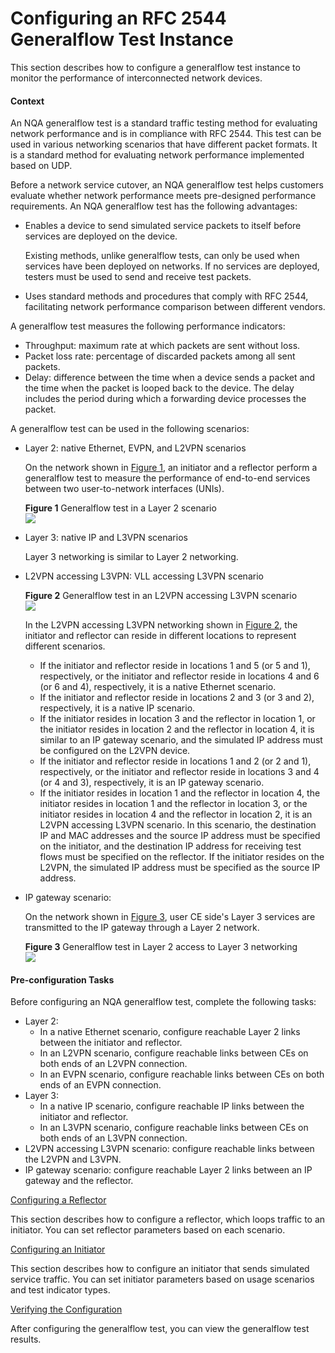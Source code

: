 Configuring an RFC 2544 Generalflow Test Instance
=================================================

This section describes how to configure a generalflow test instance to monitor the performance of interconnected network devices.

#### Context

An NQA generalflow test is a standard traffic testing method for evaluating network performance and is in compliance with RFC 2544. This test can be used in various networking scenarios that have different packet formats. It is a standard method for evaluating network performance implemented based on UDP.

Before a network service cutover, an NQA generalflow test helps customers evaluate whether network performance meets pre-designed performance requirements. An NQA generalflow test has the following advantages:

* Enables a device to send simulated service packets to itself before services are deployed on the device.
  
  Existing methods, unlike generalflow tests, can only be used when services have been deployed on networks. If no services are deployed, testers must be used to send and receive test packets.
* Uses standard methods and procedures that comply with RFC 2544, facilitating network performance comparison between different vendors.

A generalflow test measures the following performance indicators:

* Throughput: maximum rate at which packets are sent without loss.
* Packet loss rate: percentage of discarded packets among all sent packets.
* Delay: difference between the time when a device sends a packet and the time when the packet is looped back to the device. The delay includes the period during which a forwarding device processes the packet.

A generalflow test can be used in the following scenarios:

* Layer 2: native Ethernet, EVPN, and L2VPN scenarios
  
  On the network shown in [Figure 1](#EN-US_TASK_0172373103__fig_dc_vrp_nqa_cfg_004601), an initiator and a reflector perform a generalflow test to measure the performance of end-to-end services between two user-to-network interfaces (UNIs).
  
  **Figure 1** Generalflow test in a Layer 2 scenario  
  ![](figure/en-us_image_0000001497131973.png)
* Layer 3: native IP and L3VPN scenarios
  
  Layer 3 networking is similar to Layer 2 networking.
* L2VPN accessing L3VPN: VLL accessing L3VPN scenario
  
  **Figure 2** Generalflow test in an L2VPN accessing L3VPN scenario  
  ![](figure/en-us_image_0000001497372061.png)  
  
  In the L2VPN accessing L3VPN networking shown in [Figure 2](#EN-US_TASK_0172373103__fig_dc_vrp_nqa_cfg_004603), the initiator and reflector can reside in different locations to represent different scenarios.
  + If the initiator and reflector reside in locations 1 and 5 (or 5 and 1), respectively, or the initiator and reflector reside in locations 4 and 6 (or 6 and 4), respectively, it is a native Ethernet scenario.
  + If the initiator and reflector reside in locations 2 and 3 (or 3 and 2), respectively, it is a native IP scenario.
  + If the initiator resides in location 3 and the reflector in location 1, or the initiator resides in location 2 and the reflector in location 4, it is similar to an IP gateway scenario, and the simulated IP address must be configured on the L2VPN device.
  + If the initiator and reflector reside in locations 1 and 2 (or 2 and 1), respectively, or the initiator and reflector reside in locations 3 and 4 (or 4 and 3), respectively, it is an IP gateway scenario.
  + If the initiator resides in location 1 and the reflector in location 4, the initiator resides in location 1 and the reflector in location 3, or the initiator resides in location 4 and the reflector in location 2, it is an L2VPN accessing L3VPN scenario. In this scenario, the destination IP and MAC addresses and the source IP address must be specified on the initiator, and the destination IP address for receiving test flows must be specified on the reflector. If the initiator resides on the L2VPN, the simulated IP address must be specified as the source IP address.
* IP gateway scenario:
  
  On the network shown in [Figure 3](#EN-US_TASK_0172373103__fig_dc_vrp_nqa_cfg_004602), user CE side's Layer 3 services are transmitted to the IP gateway through a Layer 2 network.
  
  **Figure 3** Generalflow test in Layer 2 access to Layer 3 networking  
  ![](figure/en-us_image_0000001447292016.png)

#### Pre-configuration Tasks

Before configuring an NQA generalflow test, complete the following tasks:

* Layer 2:
  + In a native Ethernet scenario, configure reachable Layer 2 links between the initiator and reflector.
  + In an L2VPN scenario, configure reachable links between CEs on both ends of an L2VPN connection.
  + In an EVPN scenario, configure reachable links between CEs on both ends of an EVPN connection.
* Layer 3:
  + In a native IP scenario, configure reachable IP links between the initiator and reflector.
  + In an L3VPN scenario, configure reachable links between CEs on both ends of an L3VPN connection.
* L2VPN accessing L3VPN scenario: configure reachable links between the L2VPN and L3VPN.
* IP gateway scenario: configure reachable Layer 2 links between an IP gateway and the reflector.


[Configuring a Reflector](../../../../software/nev8r10_vrpv8r16/user/vrp/dc_vrp_nqa_cfg_0047.html)

This section describes how to configure a reflector, which loops traffic to an initiator. You can set reflector parameters based on each scenario.

[Configuring an Initiator](../../../../software/nev8r10_vrpv8r16/user/vrp/dc_vrp_nqa_cfg_0048.html)

This section describes how to configure an initiator that sends simulated service traffic. You can set initiator parameters based on usage scenarios and test indicator types.

[Verifying the Configuration](../../../../software/nev8r10_vrpv8r16/user/vrp/dc_vrp_nqa_cfg_0049.html)

After configuring the generalflow test, you can view the generalflow test results.